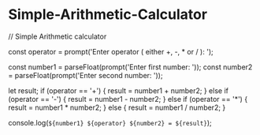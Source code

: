 # Simple-Arithmetic-Calculator

// Simple Arithmetic calculator

const operator = prompt('Enter operator ( either +, -, * or / ): ');

const number1 = parseFloat(prompt('Enter first number: '));
const number2 = parseFloat(prompt('Enter second number: '));

let result;
if (operator == '+') {
    result = number1 + number2;
}
else if (operator == '-') {
    result = number1 - number2;
}
else if (operator == '*') {
    result = number1 * number2;
}
else {
    result = number1 / number2;
}

console.log(`${number1} ${operator} ${number2} = ${result}`);












